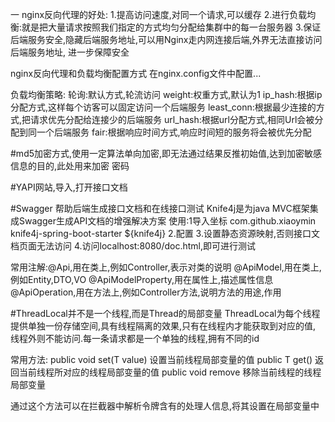 一
nginx反向代理的好处:
1.提高访问速度,对同一个请求,可以缓存
2.进行负载均衡:就是把大量请求按照我们指定的方式均匀分配给集群中的每一台服务器
3.保证后端服务安全,隐藏后端服务地址,可以用Nginx走内网连接后端,外界无法直接访问后端服务地址,
进一步保障安全

nginx反向代理和负载均衡配置方式
在nginx.config文件中配置...

负载均衡策略:
轮询:默认方式,轮流访问
weight:权重方式,默认为1
ip_hash:根据ip分配方式,这样每个访客可以固定访问一个后端服务
least_conn:根据最少连接的方式,把请求优先分配给连接少的后端服务
url_hash:根据url分配方式,相同Url会被分配到同一个后端服务
fair:根据响应时间方式,响应时间短的服务将会被优先分配

#md5加密方式,使用一定算法单向加密,即无法通过结果反推初始值,达到加密敏感信息的目的,此处用来加密
密码

#YAPI网站,导入,打开接口文档

#Swagger  帮助后端生成接口文档和在线接口测试
      Knife4j是为java MVC框架集成Swagger生成API文档的增强解决方案
     使用:1导入坐标
      <dependency>
          <groupId>com.github.xiaoymin</groupId>
          <artifactId>knife4j-spring-boot-starter</artifactId>
          <version>${knife4j}</version>
      </dependency>
       2.配置
       3.设置静态资源映射,否则接口文档页面无法访问
       4.访问localhost:8080/doc.html,即可进行测试

   常用注解:@Api,用在类上,例如Controller,表示对类的说明
           @ApiModel,用在类上,例如Entity,DTO,VO
           @ApiModelProperty,用在属性上,描述属性信息
           @ApiOperation,用在方法上,例如Controller方法,说明方法的用途,作用

#ThreadLocal并不是一个线程,而是Thread的局部变量
 ThreadLocal为每个线程提供单独一份存储空间,具有线程隔离的效果,只有在线程内才能获取到对应的值,
 线程外则不能访问.每一条请求都是一个单独的线程,拥有不同的id

 常用方法:
 public void set(T value)   设置当前线程局部变量的值
 public T get()             返回当前线程所对应的线程局部变量的值
 public void remove         移除当前线程的线程局部变量

通过这个方法可以在拦截器中解析令牌含有的处理人信息,将其设置在局部变量中